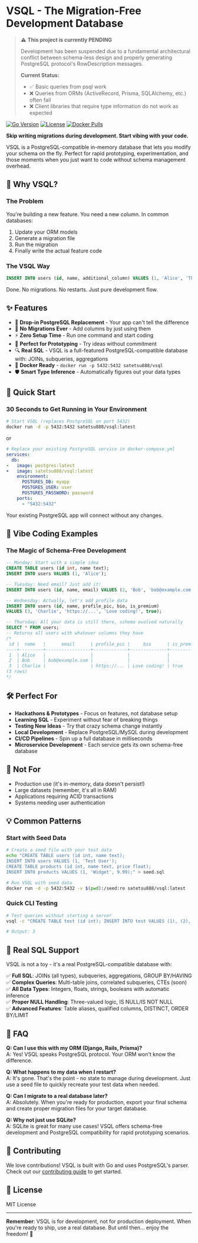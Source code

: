 # VSQL - The Migration-Free Development Database

> ⚠️ **This project is currently PENDING**
> 
> Development has been suspended due to a fundamental architectural conflict between schema-less design and properly generating PostgreSQL protocol's RowDescription messages.
> 
> **Current Status:**
> - ✅ Basic queries from psql work
> - ❌ Queries from ORMs (ActiveRecord, Prisma, SQLAlchemy, etc.) often fail
> - ❌ Client libraries that require type information do not work as expected

[![Go Version](https://img.shields.io/badge/Go-1.24+-blue.svg)](https://golang.org)
[![License](https://img.shields.io/badge/license-MIT-green.svg)](LICENSE)
[![Docker Pulls](https://img.shields.io/docker/pulls/satetsu888/vsql.svg)](https://hub.docker.com/r/satetsu888/vsql)

**Skip writing migrations during development. Start vibing with your code.**

VSQL is a PostgreSQL-compatible in-memory database that lets you modify your schema on the fly. Perfect for rapid prototyping, experimentation, and those moments when you just want to code without schema management overhead.

## 🎯 Why VSQL?

### The Problem
You're building a new feature. You need a new column. In common databases:

1. Update your ORM models
2. Generate a migration file
3. Run the migration
4. Finally write the actual feature code

### The VSQL Way
```sql
INSERT INTO users (id, name, additional_column) VALUES (1, 'Alice', 'This just works!');
```
Done. No migrations. No restarts. Just pure development flow.

## ✨ Features

- 🚀 **Drop-in PostgreSQL Replacement** - Your app can't tell the difference
- 🔄 **No Migrations Ever** - Add columns by just using them
- ⚡ **Zero Setup Time** - Run one command and start coding
- 🎨 **Perfect for Prototyping** - Try ideas without commitment
- 🔍 **Real SQL** - VSQL is a full-featured PostgreSQL-compatible database with: JOINs, subqueries, aggregations
- 🐳 **Docker Ready** - `docker run -p 5432:5432 satetsu888/vsql`
- 🛡️ **Smart Type Inference** - Automatically figures out your data types

## 🚀 Quick Start

### 30 Seconds to Get Running in Your Environment

```bash
# Start VSQL (replaces PostgreSQL on port 5432)
docker run -d -p 5432:5432 satetsu888/vsql:latest

```

or

```yaml
# Replace your existing PostgreSQL service in docker-compose.yml
services:
  db:
-   image: postgres:latest
+   image: satetsu888/vsql:latest
    environment:
      POSTGRES_DB: myapp
      POSTGRES_USER: user
      POSTGRES_PASSWORD: password
    ports:
      - "5432:5432"
```

Your existing PostgreSQL app will connect without any changes.

## 🎨 Vibe Coding Examples

### The Magic of Schema-Free Development

```sql
-- Monday: Start with a simple idea
CREATE TABLE users (id int, name text);
INSERT INTO users VALUES (1, 'Alice');

-- Tuesday: Need email? Just add it!
INSERT INTO users (id, name, email) VALUES (2, 'Bob', 'bob@example.com');

-- Wednesday: Actually, let's add profile data
INSERT INTO users (id, name, profile_pic, bio, is_premium) 
VALUES (3, 'Charlie', 'https://...', 'Love coding!', true);

-- Thursday: All your data is still there, schema evolved naturally
SELECT * FROM users;
-- Returns all users with whatever columns they have
/*
 id |  name   |      email      | profile_pic |     bio      | is_premium 
----+---------+-----------------+-------------+--------------+------------
 1  | Alice   |                 |             |              | 
 2  | Bob     | bob@example.com |             |              | 
 3  | Charlie |                 | https://... | Love coding! | true
(3 rows)
*/
```

## 🛠️ Perfect For

- **Hackathons & Prototypes** - Focus on features, not database setup
- **Learning SQL** - Experiment without fear of breaking things
- **Testing New Ideas** - Try that crazy schema change instantly
- **Local Development** - Replace PostgreSQL/MySQL during development
- **CI/CD Pipelines** - Spin up a full database in milliseconds
- **Microservice Development** - Each service gets its own schema-free database

## 🚫 Not For

- Production use (it's in-memory, data doesn't persist!)
- Large datasets (remember, it's all in RAM)
- Applications requiring ACID transactions
- Systems needing user authentication

## 💡 Common Patterns

### Start with Seed Data

```bash
# Create a seed file with your test data
echo "CREATE TABLE users (id int, name text);
INSERT INTO users VALUES (1, 'Test User');
CREATE TABLE products (id int, name text, price float);
INSERT INTO products VALUES (1, 'Widget', 9.99);" > seed.sql

# Run VSQL with seed data
docker run -d -p 5432:5432 -v $(pwd):/seed:ro satetsu888/vsql:latest
```

### Quick CLI Testing

```bash
# Test queries without starting a server
vsql -c "CREATE TABLE test (id int); INSERT INTO test VALUES (1), (2), (3); SELECT COUNT(*) FROM test;" -q

# Output: 3
```

## 🔧 Real SQL Support

VSQL is not a toy - it's a real PostgreSQL-compatible database with:

✅ **Full SQL**: JOINs (all types), subqueries, aggregations, GROUP BY/HAVING  
✅ **Complex Queries**: Multi-table joins, correlated subqueries, CTEs (soon)  
✅ **All Data Types**: Integers, floats, strings, booleans with automatic inference  
✅ **Proper NULL Handling**: Three-valued logic, IS NULL/IS NOT NULL  
✅ **Advanced Features**: Table aliases, qualified columns, DISTINCT, ORDER BY/LIMIT  

## 🤔 FAQ

**Q: Can I use this with my ORM (Django, Rails, Prisma)?**  
A: Yes! VSQL speaks PostgreSQL protocol. Your ORM won't know the difference.

**Q: What happens to my data when I restart?**  
A: It's gone. That's the point - no state to manage during development. Just use a seed file to quickly recreate your test data when needed.

**Q: Can I migrate to a real database later?**  
A: Absolutely. When you're ready for production, export your final schema and create proper migration files for your target database.

**Q: Why not just use SQLite?**  
A: SQLite is great for many use cases! VSQL offers schema-free development and PostgreSQL compatibility for rapid prototyping scenarios.

## 🤝 Contributing

We love contributions! VSQL is built with Go and uses PostgreSQL's parser. Check out our [contributing guide](CONTRIBUTING.md) to get started.

## 📝 License

MIT License

---

**Remember**: VSQL is for development, not for production deployment. When you're ready to ship, use a real database. But until then... enjoy the freedom! 🚀